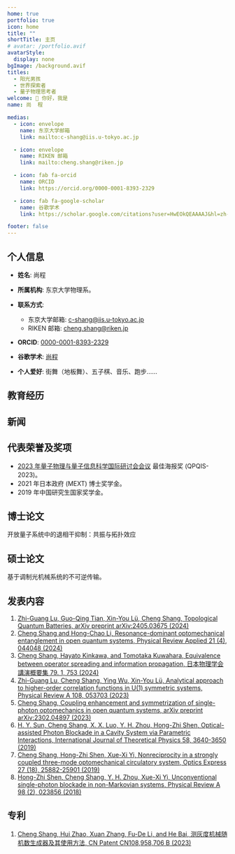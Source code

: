 ```yaml
---
home: true
portfolio: true
icon: home
title: ""
shortTitle: 主页
# avatar: /portfolio.avif
avatarStyle:
  display: none
bgImage: /background.avif
titles:
  - 阳光男孩
  - 世界探索者
  - 量子物理思考者
welcome: 👋 你好，我是
name: 尚  程

medias:
  - icon: envelope
    name: 东京大学邮箱
    link: mailto:c-shang@iis.u-tokyo.ac.jp

  - icon: envelope
    name: RIKEN 邮箱
    link: mailto:cheng.shang@riken.jp

  - icon: fab fa-orcid
    name: ORCID
    link: https://orcid.org/0000-0001-8393-2329

  - icon: fab fa-google-scholar
    name: 谷歌学术
    link: https://scholar.google.com/citations?user=HwEOkQEAAAAJ&hl=zh-CN

footer: false
---
```


## 个人信息

- **姓名**: 尚程

- **所属机构**: 东京大学物理系。

- **联系方式**:

  - 东京大学邮箱: <c-shang@iis.u-tokyo.ac.jp>
  - RIKEN 邮箱: <cheng.shang@riken.jp>

- **ORCID**: [0000-0001-8393-2329](https://orcid.org/0000-0001-8393-2329)

- **谷歌学术**: [尚程](https://scholar.google.com/citations?user=HwEOkQEAAAAJ&hl=zh-CN)

- **个人爱好**: 街舞（地板舞）、五子棋、音乐、跑步……

## 教育经历

<Experiences :items="experiences" />

## 新闻

## 代表荣誉及奖项

- [2023 年量子物理与量子信息科学国际研讨会会议](http://www.baqis.ac.cn/news/detail/?cid=1879) 最佳海报奖 (QPQIS-2023)。
- 2021 年日本政府 (MEXT) 博士奖学金。
- 2019 年中国研究生国家奖学金。

## 博士论文

开放量子系统中的退相干抑制：共振与拓扑效应

## 硕士论文

基于调制光机械系统的不可逆传输。

## 发表内容

1. [Zhi-Guang Lu, Guo-Qing Tian, Xin-You Lü, Cheng Shang, Topological Quantum Batteries, arXiv preprint arXiv:2405.03675 (2024)](https://arxiv.org/abs/2405.03675)
1. [Cheng Shang and Hong-Chao Li, Resonance-dominant optomechanical entanglement in open quantum systems, Physical Review Applied 21 (4), 044048 (2024)](https://journals.aps.org/prapplied/abstract/10.1103/PhysRevApplied.21.044048)
1. [Cheng Shang, Hayato Kinkawa, and Tomotaka Kuwahara, Equivalence between operator spreading and information propagation, 日本物理学会講演概要集 79. 1, 753 (2024)](https://scholar.google.com/citations?view_op=view_citation&hl=zh-CN&user=HwEOkQEAAAAJ&sortby=pubdate&citation_for_view=HwEOkQEAAAAJ:roLk4NBRz8UC)
1. [Zhi-Guang Lu, Cheng Shang, Ying Wu, Xin-You Lü, Analytical approach to higher-order correlation functions in U(1) symmetric systems, Physical Review A 108, 053703 (2023)](https://journals.aps.org/pra/abstract/10.1103/PhysRevA.108.053703)
1. [Cheng Shang, Coupling enhancement and symmetrization of single-photon optomechanics in open quantum systems, arXiv preprint arXiv:2302.04897 (2023)](https://arxiv.org/abs/2302.04897)
1. [H. Y. Sun, Cheng Shang, X. X. Luo, Y. H. Zhou, Hong-Zhi Shen, Optical-assisted Photon Blockade in a Cavity System via Parametric Interactions, International Journal of Theoretical Physics 58, 3640-3650 (2019)](https://link.springer.com/article/10.1007/s10773-019-04229-x)
1. [Cheng Shang, Hong-Zhi Shen, Xue-Xi Yi, Nonreciprocity in a strongly coupled three-mode optomechanical circulatory system, Optics Express 27 (18), 25882-25901 (2019)](https://opg.optica.org/oe/fulltext.cfm?uri=oe-27-18-25882&id=417227)
1. [Hong-Zhi Shen, Cheng Shang, Y. H. Zhou, Xue-Xi Yi, Unconventional single-photon blockade in non-Markovian systems, Physical Review A 98 (2), 023856 (2018)](https://journals.aps.org/pra/abstract/10.1103/PhysRevA.98.023856)

## 专利

1. [Cheng Shang, Hui Zhao, Xuan Zhang, Fu-De Li, and He Bai, 测灰度机械随机数生成器及其使用方法, CN Patent CN108,958,706 B (2023)](https://patents.google.com/patent/CN108958706B/zh)

<script setup lang="ts">
const experiences = [
  {
    type: 'study',
    place: "东京大学，日本",
    title: "博士，和<a href='http://hatano-lab.iis.u-tokyo.ac.jp/index-e.html' target='_blank'>羽田野直道</a>教授",
    time: "2021 年 10 月 - 2024 年 9 月",
    content: "物理系",
  },
  {
    type: 'study',
    place: "留日学生，中国",
    time: "2020 年 10 月 - 2021 年 8 月",
    content: "中国留日预校<br>MEXT 博士奖学金候选人",
  },
  {
    type: 'study',
    place: "东北师范大学，中国",
    time: "2017 年 9 月 - 2020 年 6 月",
    title: "理学硕士，和<a href='https://cqs.nenu.edu.cn/' target='_blank'>衣学喜</a>教授",
    description: "物理学院",
  },
  {
    type: 'work',
    place: "量子计算中心，分析量子复杂性 RIKEN Hakubi 研究团队",
    time: "2023 年 4 月 - 2024 年 9 月",
    title: "初级研究员，和<a href='https://kuwahara-quantum.com/en/' target='_blank'>桑原 知剛</a>博士",
  },
  {
    type: 'work',
    place: "量子计算中心，分析量子复杂性 RIKEN Hakubi 研究团队",
    time: "2024 年 10 月 - 至今",
    title: "博士后，和<a href='https://kuwahara-quantum.com/en/' target='_blank'>桑原 知剛</a>博士",
  },
];
</script>
